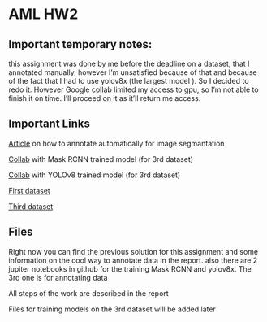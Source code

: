 # AML HW2

## Important temporary notes:

this assignment was done by me before the deadline on a dataset, that I annotated manually, however  I’m unsatisfied because of that and because of the fact that I had to use yolov8x (the largest model ). So I decided to redo it. However Google collab limited my access to gpu, so I’m not able to finish it on time. I’ll proceed on it as it’ll return me access.

## Important Links

[Article](https://blog.roboflow.com/enhance-image-annotation-with-grounding-dino-and-sam/) on how to annotate automatically for image segmantation

[Collab](https://colab.research.google.com/drive/10mS_drvL-_SX0YJS_48-p_tW3z2wcX0m?usp=sharing) with Mask RCNN trained model (for 3rd dataset)

[Collab](https://colab.research.google.com/drive/1WpPHPkwbQVMaBE-e3r4sU_MkzJUfox4x?usp=sharing) with YOLOv8 trained model (for 3rd dataset)

[First dataset](https://app.roboflow.com/aml-dj9n6/vending-machines-segmentation/2)

[Third dataset](https://universe.roboflow.com/aml-dj9n6/vending-from-box-to-segmentation/dataset/1)

## Files

Right now you can find the previous solution for this assignment and some information on the cool way to annotate data in the report. also there are 2 jupiter notebooks in github for the training Mask RCNN and yolov8x. The 3rd one is for annotating data

All steps of the work are described in the report

Files for training models on the 3rd dataset will be added later